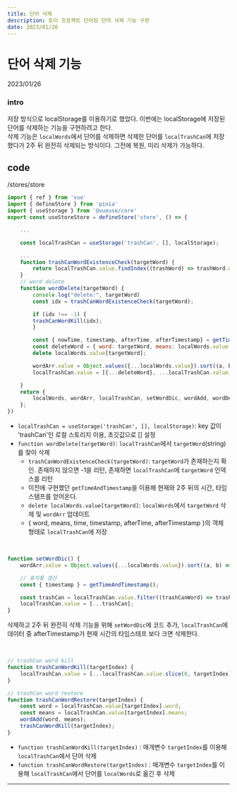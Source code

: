 ```yaml
---
title: 단어 삭제 
description: 토이 프로젝트 단어장 단어 삭제 기능 구현
date: 2023/01/26
---
```


# 단어 삭제 기능
<div class="flex justify-end text-sm">2023/01/26</div>

### intro
저장 방식으로 localStorage를 이용하기로 했었다. 이번에는 localStorage에 저장된 단어를 삭제하는 기능을 구현하려고 한다.  
삭제 기능은 `localWords`에서 단어를 삭제하면 삭제한 단어를 `localTrashCan`에 저장했다가 2주 뒤 완전히 삭제되는 방식이다. 그전에 복원, 미리 삭제가 가능하다.

## code
/stores/store
```js
import { ref } from 'vue'
import { defineStore } from 'pinia'
import { useStorage } from '@vueuse/core'
export const useStoreStore = defineStore('store', () => {

    ...

    const localTrashCan = useStorage('trashCan', [], localStorage);

    ...
    function trashCanWordExistenceCheck(targetWord) {
        return localTrashCan.value.findIndex((trashWord) => trashWord.word === targetWord);
    }
    // word delete
    function wordDelete(targetWord) {
        console.log("delete:", targetWord)
        const idx = trashCanWordExistenceCheck(targetWord);

        if (idx !== -1) {
        trashCanWordKill(idx);
        }

        const { nowTime, timestamp, afterTime, afterTimestamp} = getTimeAndTimestamp(14);
        const deleteWord = { word: targetWord, means: localWords.value[targetWord].means, time: nowTime, timestamp: timestamp, afterTimestamp: afterTimestamp, afterTime: afterTime };
        delete localWords.value[targetWord];

        wordArr.value = Object.values({...localWords.value}).sort((a, b) => b.timestamp-a.timestamp);
        localTrashCan.value = [{...deleteWord}, ...localTrashCan.value];

    }
    return {
        localWords, wordArr, localTrashCan, setWordDic, wordAdd, wordDelete, trashCanWordKill, trashCanWordRestore 
    };
})

```
- `localTrashCan = useStorage('trashCan', [], localStorage)`: key 값이 'trashCan'인 로컬 스토리지 이용, 초깃값으로 [] 설정
- `function wordDelete(targetWord)`: `localTrashCan`에서 `targetWord`(string)를 찾아 삭제
    - `trashCanWordExistenceCheck(targetWord)`: `targetWord`가 존재하는지 확인. 존재하지 않으면 -1을 리턴, 존재하면 `localTrashCan`에 `targetWord` 인덱스를 리턴
    - 이전에 구현했던 `getTimeAndTimestamp`을 이용해 현재와 2주 뒤의 시간, 타임스탬프를 얻어온다.
    - `delete localWords.value[targetWord]`: `localWords`에서 `targetWord` 삭제 및 `wordArr` 업데이트
    - { word, means, time, timestamp, afterTime, afterTimestamp }의 객체 형태로 `localTrashCan`에 저장  

<br/>

```js
function setWordDic() {
    wordArr.value = Object.values({...localWords.value}).sort((a, b) => b.timestamp-a.timestamp);

    // 휴지통 갱신
    const { timestamp } = getTimeAndTimestamp();

    const trashCan = localTrashCan.value.filter((trashCanWord) => trashCanWord.afterTimestamp > timestamp);
    localTrashCan.value = [...trashCan];
}
```
삭제하고 2주 뒤 완전히 삭제 기능을 위해 `setWordDic`에 코드 추가, `localTrashCan`에 데이터 중 afterTimestamp가 현재 시간의 타임스태프 보다 크면 삭제한다.

<br/>


```js
// trashCan word kill
function trashCanWordKill(targetIndex) {
    localTrashCan.value = [...localTrashCan.value.slice(0, targetIndex), ...localTrashCan.value.slice(targetIndex+1)];
}
```

```js
// trashCan word restore
function trashCanWordRestore(targetIndex) {
    const word = localTrashCan.value[targetIndex].word;
    const means = localTrashCan.value[targetIndex].means;
    wordAdd(word, means);
    trashCanWordKill(targetIndex);
}
```
- `function trashCanWordKill(targetIndex)` : 매개변수 `targetIndex`를 이용해 `localTrashCan`에서 단어 삭제
- `function trashCanWordRestore(targetIndex)` : 매개변수 `targetIndex`를 이용해 `localTrashCan`에서 단어를 `localWords`로 옮긴 후 삭제

---